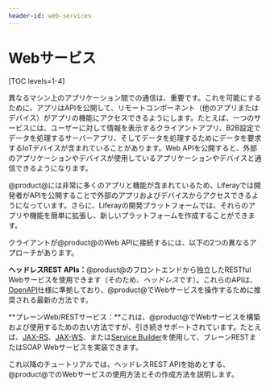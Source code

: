 ```yaml
---
header-id: web-services
---
```


# Webサービス

[TOC levels=1-4]

異なるマシン上のアプリケーション間での通信は、重要です。これを可能にするために、アプリはAPIを公開して、リモートコンポーネント（他のアプリまたはデバイス）がアプリの機能にアクセスできるようにします。たとえば、一つのサービスには、ユーザーに対して情報を表示するクライアントアプリ、B2B設定でデータを処理するサーバーアプリ、そしてデータを処理するためにデータを要求するIoTデバイスが含まれていることがあります。Web APIを公開すると、外部のアプリケーションやデバイスが使用しているアプリケーションやデバイスと通信できるようになります。

@product@には非常に多くのアプリと機能が含まれているため、Liferayでは開発者がAPIを公開することで外部のアプリおよびデバイスからアクセスできるようになっています。さらに、Liferayの開発プラットフォームでは、それらのアプリや機能を簡単に拡張し、新しいプラットフォームを作成することができます。

クライアントが@product@のWeb APIに接続するには、以下の2つの異なるアプローチがあります。

**ヘッドレスREST APIs：**@product@のフロントエンドから独立したRESTful Webサービスを使用できます（そのため、*ヘッドレス*です）。これらのAPIは、[OpenAPI](https://swagger.io/docs/specification/about/)仕様に準拠しており、@product@でWebサービスを操作するために推奨される最新の方法です。

**プレーンWeb/RESTサービス：**これは、@product@でWebサービスを構築および使用するための古い方法ですが、引き続きサポートされています。たとえば、[JAX-RS](/docs/7-1/tutorials/-/knowledge_base/t/jax-rs)、[JAX-WS](/docs/7-1/tutorials/-/knowledge_base/t/jax-ws)、または[Service Builder](/docs/7-1/tutorials/-/knowledge_base/t/service-builder-web-services)を使用して、プレーンRESTまたはSOAP Webサービスを実装できます。

これ以降のチュートリアルでは、ヘッドレスREST APIを始めとする、@product@でのWebサービスの使用方法とその作成方法を説明します。
